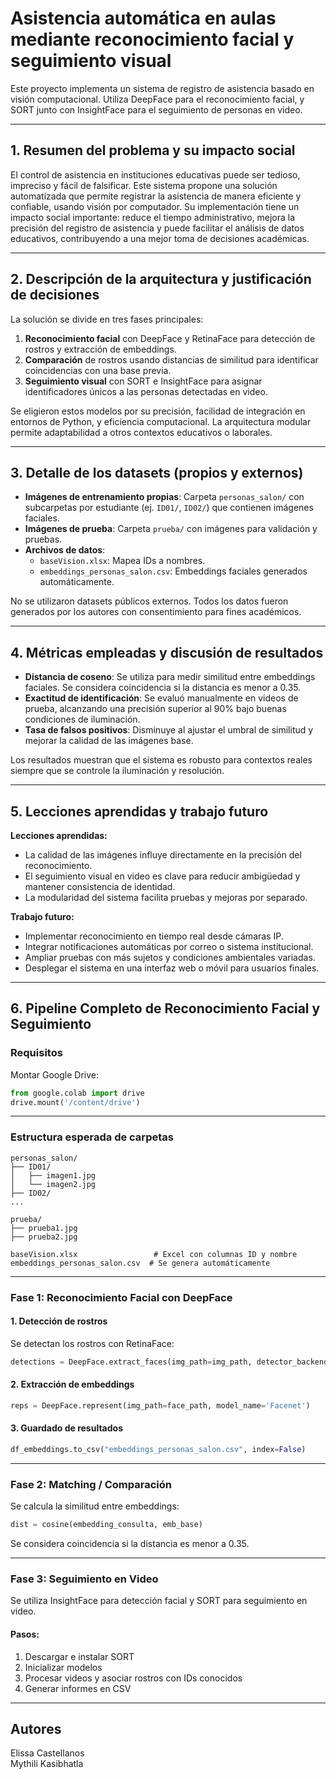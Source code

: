 # Asistencia automática en aulas mediante reconocimiento facial y seguimiento visual

Este proyecto implementa un sistema de registro de asistencia basado en visión computacional. Utiliza DeepFace para el reconocimiento facial, y SORT junto con InsightFace para el seguimiento de personas en video.

---

## 1. Resumen del problema y su impacto social

El control de asistencia en instituciones educativas puede ser tedioso, impreciso y fácil de falsificar. Este sistema propone una solución automatizada que permite registrar la asistencia de manera eficiente y confiable, usando visión por computador. Su implementación tiene un impacto social importante: reduce el tiempo administrativo, mejora la precisión del registro de asistencia y puede facilitar el análisis de datos educativos, contribuyendo a una mejor toma de decisiones académicas.

---

## 2. Descripción de la arquitectura y justificación de decisiones

La solución se divide en tres fases principales:

1. **Reconocimiento facial** con DeepFace y RetinaFace para detección de rostros y extracción de embeddings.
2. **Comparación** de rostros usando distancias de similitud para identificar coincidencias con una base previa.
3. **Seguimiento visual** con SORT e InsightFace para asignar identificadores únicos a las personas detectadas en video.

Se eligieron estos modelos por su precisión, facilidad de integración en entornos de Python, y eficiencia computacional. La arquitectura modular permite adaptabilidad a otros contextos educativos o laborales.

---

## 3. Detalle de los datasets (propios y externos)

- **Imágenes de entrenamiento propias**: Carpeta `personas_salon/` con subcarpetas por estudiante (ej. `ID01/`, `ID02/`) que contienen imágenes faciales.
- **Imágenes de prueba**: Carpeta `prueba/` con imágenes para validación y pruebas.
- **Archivos de datos**:
  - `baseVision.xlsx`: Mapea IDs a nombres.
  - `embeddings_personas_salon.csv`: Embeddings faciales generados automáticamente.

No se utilizaron datasets públicos externos. Todos los datos fueron generados por los autores con consentimiento para fines académicos.

---

## 4. Métricas empleadas y discusión de resultados

- **Distancia de coseno**: Se utiliza para medir similitud entre embeddings faciales. Se considera coincidencia si la distancia es menor a 0.35.
- **Exactitud de identificación**: Se evaluó manualmente en videos de prueba, alcanzando una precisión superior al 90% bajo buenas condiciones de iluminación.
- **Tasa de falsos positivos**: Disminuye al ajustar el umbral de similitud y mejorar la calidad de las imágenes base.

Los resultados muestran que el sistema es robusto para contextos reales siempre que se controle la iluminación y resolución.

---

## 5. Lecciones aprendidas y trabajo futuro

**Lecciones aprendidas:**
- La calidad de las imágenes influye directamente en la precisión del reconocimiento.
- El seguimiento visual en video es clave para reducir ambigüedad y mantener consistencia de identidad.
- La modularidad del sistema facilita pruebas y mejoras por separado.

**Trabajo futuro:**
- Implementar reconocimiento en tiempo real desde cámaras IP.
- Integrar notificaciones automáticas por correo o sistema institucional.
- Ampliar pruebas con más sujetos y condiciones ambientales variadas.
- Desplegar el sistema en una interfaz web o móvil para usuarios finales.


---
## 6. Pipeline Completo de Reconocimiento Facial y Seguimiento
###  Requisitos
Montar Google Drive:

```python
from google.colab import drive
drive.mount('/content/drive')
```

---

###  Estructura esperada de carpetas

```
personas_salon/
├── ID01/
│   ├── imagen1.jpg
│   └── imagen2.jpg
├── ID02/
...

prueba/
├── prueba1.jpg
├── prueba2.jpg

baseVision.xlsx                 # Excel con columnas ID y nombre
embeddings_personas_salon.csv  # Se genera automáticamente
```

---

###  Fase 1: Reconocimiento Facial con DeepFace

#### 1. Detección de rostros

Se detectan los rostros con RetinaFace:

```python
detections = DeepFace.extract_faces(img_path=img_path, detector_backend="retinaface")
```

#### 2. Extracción de embeddings

```python
reps = DeepFace.represent(img_path=face_path, model_name='Facenet')
```

#### 3. Guardado de resultados

```python
df_embeddings.to_csv("embeddings_personas_salon.csv", index=False)
```

---

###  Fase 2: Matching / Comparación

Se calcula la similitud entre embeddings:

```python
dist = cosine(embedding_consulta, emb_base)
```

Se considera coincidencia si la distancia es menor a 0.35.

---

###  Fase 3: Seguimiento en Video

Se utiliza InsightFace para detección facial y SORT para seguimiento en video.

#### Pasos:

1. Descargar e instalar SORT
2. Inicializar modelos
3. Procesar videos y asociar rostros con IDs conocidos
4. Generar informes en CSV

---

##  Autores

Elissa Castellanos  
Mythili Kasibhatla
